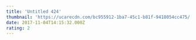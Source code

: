 ```yaml
---
title: 'Untitled 424'
thumbnail: 'https://ucarecdn.com/bc955912-1ba7-45c1-b81f-9418054cc475/'
date: 2017-11-04T14:15:32.000Z
rating: 2
---
```

